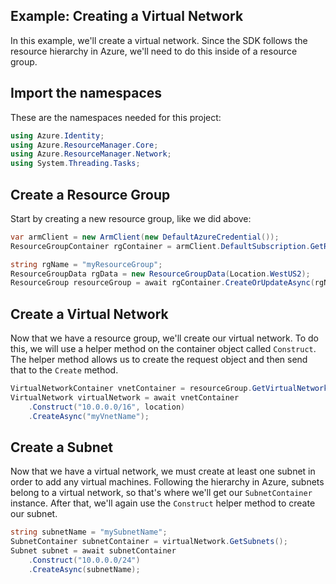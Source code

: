 Example: Creating a Virtual Network
--------------------------------------

In this example, we'll create a virtual network. Since the SDK follows the resource hierarchy in Azure, we'll need to do this inside of a resource group.

## Import the namespaces
These are the namespaces needed for this project:
```C#
using Azure.Identity;
using Azure.ResourceManager.Core;
using Azure.ResourceManager.Network;
using System.Threading.Tasks;
```

## Create a Resource Group
Start by creating a new resource group, like we did above:

```C# Snippet:Creating_A_Virtual_Network_CreateResourceGroup
var armClient = new ArmClient(new DefaultAzureCredential());
ResourceGroupContainer rgContainer = armClient.DefaultSubscription.GetResourceGroups();

string rgName = "myResourceGroup";
ResourceGroupData rgData = new ResourceGroupData(Location.WestUS2);
ResourceGroup resourceGroup = await rgContainer.CreateOrUpdateAsync(rgName,rgData);
```
## Create a Virtual Network
Now that we have a resource group, we'll create our virtual network. To do this, we will use a helper method on the container object called `Construct`. The helper method allows us to create the request object and then send that to the `Create` method.

```csharp
VirtualNetworkContainer vnetContainer = resourceGroup.GetVirtualNetworks();
VirtualNetwork virtualNetwork = await vnetContainer
    .Construct("10.0.0.0/16", location)
    .CreateAsync("myVnetName");
```

## Create a Subnet 
Now that we have a virtual network, we must create at least one subnet in order to add any virtual machines.
Following the hierarchy in Azure, subnets belong to a virtual network, so that's where we'll get our `SubnetContainer` instance. After that, we'll again use the `Construct` helper method to create our subnet.

```csharp
string subnetName = "mySubnetName";
SubnetContainer subnetContainer = virtualNetwork.GetSubnets();
Subnet subnet = await subnetContainer
    .Construct("10.0.0.0/24")
    .CreateAsync(subnetName);
```